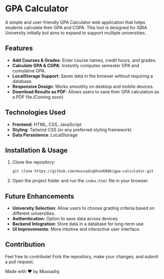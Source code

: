 # GPA Calculator

A simple and user-friendly GPA Calculator web application that helps students calculate their GPA and CGPA. This tool is designed for IQRA University initially but aims to expand to support multiple universities.

## Features

- **Add Courses & Grades**: Enter course names, credit hours, and grades.
- **Calculate GPA & CGPA**: Instantly computes semester GPA and cumulative GPA.
- **LocalStorage Support**: Saves data in the browser without requiring a database.
- **Responsive Design**: Works smoothly on desktop and mobile devices.
- **Download Results as PDF**: Allows users to save their GPA calculation as a PDF file.(Coming soon)

## Technologies Used

- **Frontend**: HTML, CSS, JavaScript
- **Styling**: Tailwind CSS (or any preferred styling framework)
- **Data Persistence**: LocalStorage

## Installation & Usage

1. Clone the repository:
   ```bash
   git clone https://github.com/mussadiqkhan6886/gpa-calculator.git
   ```
2. Open the project folder and run the `index.html` file in your browser.

## Future Enhancements

- **University Selection**: Allow users to choose grading criteria based on different universities.
- **Authentication**: Option to save data across devices.
- **Backend Integration**: Store data in a database for long-term use.
- **UI Improvements**: More intuitive and interactive user interface.

## Contribution

Feel free to contribute! Fork the repository, make your changes, and submit a pull request.


Made with ❤️ by Mussadiq

